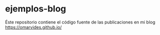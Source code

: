 # ejemplos-blog
Éste repositorio contiene el código fuente de las publicaciones en mi blog https://omarvides.github.io/
